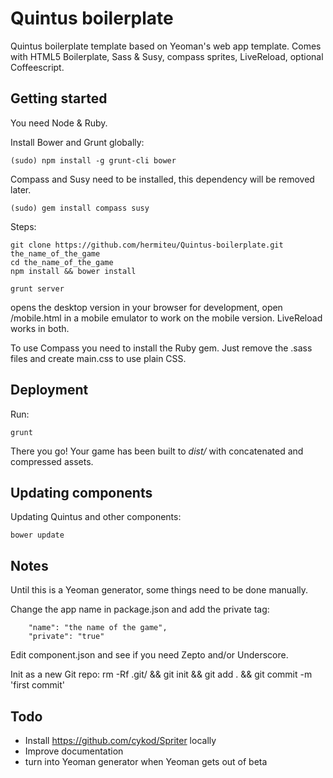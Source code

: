 Quintus boilerplate
===================

Quintus boilerplate template based on Yeoman's web app template. Comes with HTML5 Boilerplate, Sass & Susy, compass sprites, LiveReload, optional Coffeescript.

Getting started
---------------
 
You need Node & Ruby. 

Install Bower and Grunt globally:

	(sudo) npm install -g grunt-cli bower

Compass and Susy need to be installed, this dependency will be removed later.

	(sudo) gem install compass susy

Steps:
```
git clone https://github.com/hermiteu/Quintus-boilerplate.git the_name_of_the_game
cd the_name_of_the_game
npm install && bower install
```
```
grunt server
```
opens the desktop version in your browser for development, open /mobile.html in a mobile emulator to work on the mobile version. LiveReload works in both.

To use Compass you need to install the Ruby gem. Just remove the .sass files and create main.css to use plain CSS.

Deployment
----------

Run:

	grunt

There you go! Your game has been built to *dist/* with concatenated and compressed assets.

Updating components
----------

Updating Quintus and other components:

	bower update

Notes
-----

Until this is a Yeoman generator, some things need to be done manually.

Change the app name in package.json and add the private tag:
```
	"name": "the name of the game",
	"private": "true"
```

Edit component.json and see if you need Zepto and/or Underscore.

Init as a new Git repo:
	rm -Rf .git/ && git init && git add . && git commit -m 'first commit'


Todo
----

* Install https://github.com/cykod/Spriter locally
* Improve documentation
* turn into Yeoman generator when Yeoman gets out of beta